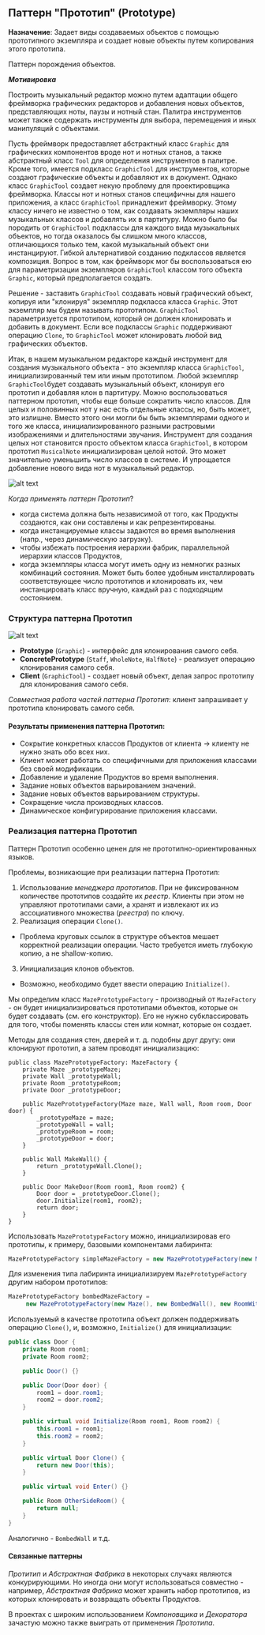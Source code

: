 ﻿## Паттерн "Прототип" (Prototype)

__Назначение__: Задает виды создаваемых объектов с помощью прототипного экземпляра и создает новые объекты путем копирования этого прототипа.

Паттерн порождения объектов.

__*Мотивировка*__

Построить музыкальный редактор можно путем адаптации общего фреймворка графических редакторов и добавления новых объектов, представляющих ноты, паузы и нотный стан. Палитра инструментов может также содержать инструменты для выбора, перемещения и иных манипуляций с объектами.

Пусть фреймворк предоставляет абстрактный класс `Graphic` для графических компонентов вроде нот и нотных станов, а также абстрактный класс `Tool` для определения инструментов в палитре. Кроме того, имеется подкласс `GraphicTool` для инструментов, которые создают графические объекты и добавляют их в документ.
Однако класс `GraphicTool` создает некую проблему для проектировщика фреймворка. Классы нот и нотных станов специфичны для нашего приложения,
а класс `GraphicTool` принадлежит фреймворку. Этому классу ничего не известно о том, как создавать экземпляры наших музыкальных классов и добавлять их в партитуру. Можно было бы породить от `GraphicTool` подклассы для каждого вида музыкальных объектов, но тогда оказалось бы слишком много классов, отличающихся
только тем, какой музыкальный объект они инстанцируют. Гибкой альтернативой созданию подклассов является композиция. Вопрос в том, как фреймворк мог бы воспользоваться ею для параметризации экземпляров `GraphicTool` классом того объекта `Graphic`, который предполагается создать.

Решение - заставить `GraphicTool` создавать новый графический объект, копируя или "клонируя" экземпляр подкласса класса `Graphic`. Этот экземпляр мы
будем называть прототипом. `GraphicTool` параметризуется прототипом, который он должен клонировать и добавить в документ. Если все подклассы `Graphic`
поддерживают операцию `Clone`, то `GraphicTool` может клонировать любой вид графических объектов.

Итак, в нашем музыкальном редакторе каждый инструмент для создания музыкального объекта - это экземпляр класса `GraphicTool`, инициализированный
тем или иным прототипом. Любой экземпляр `GraphicTool`будет создавать музыкальный объект, клонируя его прототип и добавляя клон в партитуру.
Можно воспользоваться паттерном прототип, чтобы еще больше сократить число классов. Для целых и половинных нот у нас есть отдельные классы, но, быть
может, это излишне. Вместо этого они могли бы быть экземплярами одного и того же класса, инициализированного разными растровыми изображениями и длительностями звучания. Инструмент для создания целых нот становится просто объектом класса `GraphicTool`, в котором прототип `MusicalNote` инициализирован целой нотой. Это может значительно уменьшить число классов в системе. И упрощается добавление нового вида нот в музыкальный редактор.

![alt text](images/02.01.jpg "")

_Когда применять паттерн Прототип_?
* когда система должна быть независимой от того, как Продукты создаются, как они составлены и как репрезентированы.
* когда инстанцируемые классы задаются во время выполнения (напр., через динамическую загрузку).
* чтобы избежать построения иерархии фабрик, параллельной иерархии классов Продуктов,
* когда экземпляры класса могут иметь одну из немногих разных комбинаций состояния. Может быть более удобным инсталлировать соответствующее число прототипов и клонировать их, чем инстанцировать класс вручную, каждый раз с подходящим состоянием.

### Структура паттерна Прототип

![alt text](images/02.02.jpg "")

* __Prototype__ (`Graphic`) - интерфейс для клонирования самого себя.
* __ConcretePrototype__ (`Staff`, `WholeNote`, `HalfNote`) - реализует операцию клонирования самого себя.
* __Client__ (`GraphicTool`) - создает новый объект, делая запрос прототипу для клонирования самого себя.

_Совместная работа частей паттерна Прототип_: клиент запрашивает у прототипа клонировать самого себя.

#### Результаты применения паттерна Прототип:

* Сокрытие конкретных классов Продуктов от клиента -> клиенту не нужно знать обо всех них.
* Клиент может работать со специфичными для приложения классами без своей модификации.
* Добавление и удаление Продуктов во время выполнения.
* Задание новых объектов варьированием значений.
* Задание новых объектов варьированием структуры.
* Сокращение числа производных классов.
* Динамическое конфигурирование приложения классами.

### Реализация паттерна Прототип

Паттерн Прототип особенно ценен для не прототипно-ориентированных языков. 

Проблемы, возникающие при реализации паттерна Прототип:
1. Использование _менеджера прототипов_. При не фиксированном количестве прототипов создайте их _реестр_. Клиенты при этом не управляют прототипами сами, а хранят и извлекают их из ассоциативного множества (_реестра_) по ключу.
2. Реализация операции `Clone()`. 
 * Проблема круговых ссылок в структуре объектов мешает корректной реализации операции. Часто требуется иметь глубокую копию, а не shallow-копию.
3. Инициализация клонов объектов.
 * Возможно, необходимо будет ввести операцию `Initialize()`.
 
Мы определим класс `MazePrototypeFactory` - производный от `MazeFactory` - он будет инициализироваться прототипами объектов, которые он будет создавать (см. его конструктор). Его не нужно субклассировать для того, чтобы поменять классы стен или комнат, которые он создает.

Методы для создания стен, дверей и т. д. подобны друг другу: они клонируют прототип, а затем проводят инициализацию:

```charp
public class MazePrototypeFactory: MazeFactory {
    private Maze _prototypeMaze;
    private Wall _prototypeWall;
    private Room _prototypeRoom;
    private Door _prototypeDoor;

    public MazePrototypeFactory(Maze maze, Wall wall, Room room, Door door) {
        _prototypeMaze = maze;
        _prototypeWall = wall;
        _prototypeRoom = room;
        _prototypeDoor = door;
    }

    public Wall MakeWall() {
        return _prototypeWall.Clone();
    }

    public Door MakeDoor(Room room1, Room room2) {
        Door door = _prototypeDoor.Clone();
        door.Initialize(room1, room2);
        return door;
    }
}
```

Использовать `MazePrototypeFactory` можно, инициализировав его прототипы, к примеру, базовыми компонентами лабиринта:

```csharp
MazePrototypeFactory simpleMazeFactory = new MazePrototypeFactory(new Maze(), new Wall(), new Room(), new Door());
```

Для изменения типа лабиринта инициализируем `MazePrototypeFactory` другим набором прототипов:

```csharp
MazePrototypeFactory bombedMazeFactory =
     new MazePrototypeFactory(new Maze(), new BombedWall(), new RoomWithABomb(), new Door());
```

Используемый в качестве прототипа объект должен поддерживать операцию `Clone()`, и, возможно, `Initialize()` для инициализации:

```csharp
public class Door {
    private Room room1;
    private Room room2;

    public Door() {}

    public Door(Door door) {
        room1 = door.room1;
        room2 = door.room2;
    }

    public virtual void Initialize(Room room1, Room room2) {
        this.room1 = room1;
        this.room2 = room2;
    }

    public virtual Door Clone() {
        return new Door(this);
    }

    public virtual void Enter() {}

    public Room OtherSideRoom() { 
        return null;
    }
}
```

Аналогично - `BombedWall` и т.д.

#### Связанные паттерны

_Протитип_ и _Абстрактная Фабрика_ в некоторых случаях являются конкурирующими. Но иногда они могут использоваться совместно - например, _Абстрактная Фабрика_ может хранить набор прототипов, из которых клонировать и возвращать объекты Продуктов.

В проектах с широким использованием _Компоновщика_ и _Декоратора_ зачастую можно также выиграть от применения _Прототипа_.

